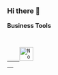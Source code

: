 ### Hi there 👋

<!--
**dazocc/dazocc** is a ✨ _special_ ✨ repository because its `README.md` (this file) appears on your GitHub profile.

Here are some ideas to get you started:

- 🔭 I’m currently working on ...
- 🌱 I’m currently learning ...
- 👯 I’m looking to collaborate on ...
- 🤔 I’m looking for help with ...
- 💬 Ask me about ...
- 📫 How to reach me: ...
- 😄 Pronouns: ...
- ⚡ Fun fact: ...
-->

**Business Tools**

<code>
  <a href="https://www.notion.so">
    <img height="32" src="https://cdn.iconscout.com/icon/free/png-512/notion-1693557-1442598.png" alt="Notion"/>
  </a>
</code>


<br/>
